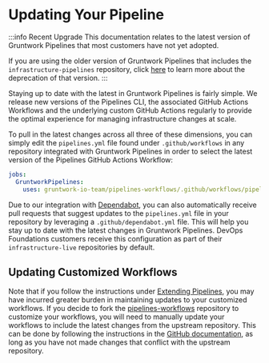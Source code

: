 # Updating Your Pipeline

:::info Recent Upgrade
This documentation relates to the latest version of Gruntwork Pipelines that most customers have not yet adopted.

If you are using the older version of Gruntwork Pipelines that includes the `infrastructure-pipelines` repository, click [here](../../infrastructure-pipelines/overview/deprecation.md) to learn more about the deprecation of that version.
:::

Staying up to date with the latest in Gruntwork Pipelines is fairly simple. We release new versions of the Pipelines CLI, the associated GitHub Actions Workflows and the underlying custom GitHub Actions regularly to provide the optimal experience for managing infrastructure changes at scale.

To pull in the latest changes across all three of these dimensions, you can simply edit the `pipelines.yml` file found under `.github/workflows` in any repository integrated with Gruntwork Pipelines in order to select the latest version of the Pipelines GitHub Actions Workflow:

```yml
jobs:
  GruntworkPipelines:
    uses: gruntwork-io-team/pipelines-workflows/.github/workflows/pipelines-root.yml@v0.0.5
```

Due to our integration with [Dependabot](https://docs.github.com/en/code-security/getting-started/dependabot-quickstart-guide), you can also automatically receive pull requests that suggest updates to the `pipelines.yml` file in your repository by leveraging a `.github/dependabot.yml` file. This will help you stay up to date with the latest changes in Gruntwork Pipelines. DevOps Foundations customers receive this configuration as part of their `infrastructure-live` repositories by default.

## Updating Customized Workflows

Note that if you follow the instructions under [Extending Pipelines](/pipelines/extending), you may have incurred greater burden in maintaining updates to your customized workflows. If you decide to fork the [pipelines-workflows](https://github.com/gruntwork-io/pipelines-workflows) repository to customize your workflows, you will need to manually update your workflows to include the latest changes from the upstream repository. This can be done by following the instructions in the [GitHub documentation](https://docs.github.com/en/github/collaborating-with-issues-and-pull-requests/syncing-a-fork), as long as you have not made changes that conflict with the upstream repository.
